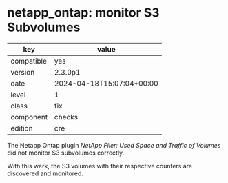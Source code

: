 [//]: # (werk v2)
# netapp_ontap: monitor S3 Subvolumes

key        | value
---------- | ---
compatible | yes
version    | 2.3.0p1
date       | 2024-04-18T15:07:04+00:00
level      | 1
class      | fix
component  | checks
edition    | cre

The Netapp Ontap plugin _NetApp Filer: Used Space and Traffic of Volumes_ did not monitor S3 subvolumes correctly.

With this werk, the S3 volumes with their respective counters are discovered and monitored.